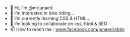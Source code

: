 - 👋 Hi, I’m @mrjunaed
- 👀 I’m interested in bike riding...
- 🌱 I’m currently learning CSS & HTML...
- 💞️ I’m looking to collaborate on css, html & SEO
- 📫 How to reach me : www.facebook.com/junaedrabby

<!---
mrjunaed/mrjunaed is a ✨ special ✨ repository because its `README.md` (this file) appears on your GitHub profile.
You can click the Preview link to take a look at your changes.
--->
